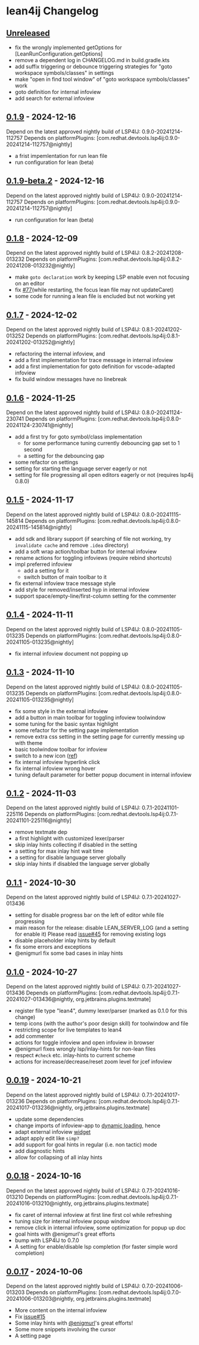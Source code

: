 <!-- Keep a Changelog guide -> https://keepachangelog.com -->

# lean4ij Changelog

## [Unreleased]

- fix the wrongly implemented getOptions for [LeanRunConfiguration.getOptions]
- remove a dependent log in CHANGELOG.md in build.gradle.kts
- add suffix triggering or debounce triggering strategies for "goto workspace symbols/classes" in settings
- make "open in find tool window" of "goto workspace symbols/classes" work
- goto definition for internal infoview
- add search for external infoview

## [0.1.9] - 2024-12-16

Depend on the latest approved nightly build of LSP4IJ: 0.9.0-20241214-112757
Depends on platformPlugins: [com.redhat.devtools.lsp4ij:0.9.0-20241214-112757@nightly]

- a frist impemlentation for run lean file
- run configuration for lean (beta)

## [0.1.9-beta.2] - 2024-12-16

Depend on the latest approved nightly build of LSP4IJ: 0.9.0-20241214-112757
Depends on platformPlugins: [com.redhat.devtools.lsp4ij:0.9.0-20241214-112757@nightly]

- run configuration for lean (beta)

## [0.1.8] - 2024-12-09

Depend on the latest approved nightly build of LSP4IJ: 0.8.2-20241208-013232
Depends on platformPlugins: [com.redhat.devtools.lsp4ij:0.8.2-20241208-013232@nightly]

- make `goto declaration` work by keeping LSP enable even not focusing on  an editor
- fix [\#77](https://github.com/onriv/lean4ij/issues/77)(while restarting, the focus lean file may not updateCaret)
- some code for running a lean file is encluded but not working yet

## [0.1.7] - 2024-12-02

Depend on the latest approved nightly build of LSP4IJ: 0.8.1-20241202-013252
Depends on platformPlugins: [com.redhat.devtools.lsp4ij:0.8.1-20241202-013252@nightly]

- refactoring the internal infoview, and
- add a first implementation for trace message in internal infoview
- add a first implementation for goto definition for vscode-adapted infoview
- fix build window messages have no linebreak

## [0.1.6] - 2024-11-25

Depend on the latest approved nightly build of LSP4IJ: 0.8.0-20241124-230741
Depends on platformPlugins: [com.redhat.devtools.lsp4ij:0.8.0-20241124-230741@nightly]

- add a first try for goto symbol/class implementation
  - for some performance tuning currently debouncing gap set to 1 second
  - a setting for the debouncing gap
- some refactor on settings
- setting for starting the language server eagerly or not
- setting for file progressing all open editors eagerly or not (requires lsp4ij 0.8.0)

## [0.1.5] - 2024-11-17

Depend on the latest approved nightly build of LSP4IJ: 0.8.0-20241115-145814
Depends on platformPlugins: [com.redhat.devtools.lsp4ij:0.8.0-20241115-145814@nightly]

- add sdk and library support (if searching of file not working, try `invalidate cache` and remove `.idea` directory)
- add a soft wrap action/toolbar button for internal infoview
- rename actions for toggling infoviews (require rebind shortcuts)
- impl preferred infoview
  - add a setting for it
  - switch button of main toolbar to it
- fix external infoview trace message style
- add style for removed/inserted hyp in internal infoview
- support space/empty-line/first-column setting for the commenter

## [0.1.4] - 2024-11-11

Depend on the latest approved nightly build of LSP4IJ: 0.8.0-20241105-013235
Depends on platformPlugins: [com.redhat.devtools.lsp4ij:0.8.0-20241105-013235@nightly]

- fix internal infoview document not popping up

## [0.1.3] - 2024-11-10

Depend on the latest approved nightly build of LSP4IJ: 0.8.0-20241105-013235
Depends on platformPlugins: [com.redhat.devtools.lsp4ij:0.8.0-20241105-013235@nightly]

- fix some style in the external infoview
- add a button in main toolbar for toggling infoview toolwindow 
- some tuning for the basic syntax highlight
- some refactor for the setting page implementation
- remove extra css setting in the setting page for currently messing up with theme
- basic toolwindow toolbar for infoview
- switch to a new icon ([ref](https://intellij-icons.jetbrains.design/))
- fix internal infoview hyperlink click
- fix internal infoview wrong hover
- tuning default parameter for better popup document in internal infoview

## [0.1.2] - 2024-11-03

Depend on the latest approved nightly build of LSP4IJ: 0.7.1-20241101-225116
Depends on platformPlugins: [com.redhat.devtools.lsp4ij:0.7.1-20241101-225116@nightly]

- remove textmate dep
- a first highlight with customized lexer/parser
- skip inlay hints collecting if disabled in the setting
- a setting for max inlay hint wait time
- a setting for disable language server globally
- skip inlay hints if disabled the language server globally

## [0.1.1] - 2024-10-30

Depend on the latest approved nightly build of LSP4IJ: 0.7.1-20241027-013436

- setting for disable progress bar on the left of editor while file progressing
- main reason for the release: disable LEAN_SERVER_LOG (and a setting for enable it) Please read [issue#45](https://github.com/onriv/lean4ij/issues/45) for removing existing logs
- disable placeholder inlay hints by default
- fix some errors and exceptions
- @enigmurl fix some bad cases in inlay hints

## [0.1.0] - 2024-10-27

Depend on the latest approved nightly build of LSP4IJ: 0.7.1-20241027-013436
Depends on platformPlugins: [com.redhat.devtools.lsp4ij:0.7.1-20241027-013436@nightly, org.jetbrains.plugins.textmate]

- register file type "lean4", dummy lexer/parser (marked as 0.1.0 for this change)
- temp icons (with the author's poor design skill) for toolwindow and file 
- restricting scope for live templates to lean4
- add commenter
- actions for toggle infoview and open infoview in browser
- @enigmurl fixes wrongly lsp/inlay-hints for non-lean files
- respect `#check` etc. inlay-hints to current scheme
- actions for increase/decrease/reset zoom level for jcef infoview

## [0.0.19] - 2024-10-21

Depend on the latest approved nightly build of LSP4IJ: 0.7.1-20241017-013236
Depends on platformPlugins: [com.redhat.devtools.lsp4ij:0.7.1-20241017-013236@nightly, org.jetbrains.plugins.textmate]

- update some dependencies
- change imports of infoview-app to [dynamic loading](https://github.com/leanprover/vscode-lean4/tree/master/lean4-infoview#loading-the-infoview), hence
- adapt external infoview [widget](https://lean-lang.org/lean4/doc/examples/widgets.lean.html)
- adapt apply edit like `simp?`
- add support for goal hints in regular (i.e. non tactic) mode
- add diagnostic hints
- allow for collapsing of all inlay hints

## [0.0.18] - 2024-10-16

Depend on the latest approved nightly build of LSP4IJ: 0.7.1-20241016-013210
Depends on platformPlugins: [com.redhat.devtools.lsp4ij:0.7.1-20241016-013210@nightly, org.jetbrains.plugins.textmate]

- fix caret of internal infoview at first line first col while refreshing
- tuning size for internal infoview popup window
- remove click in internal infoview, some optimization for popup up doc
- goal hints with @enigmurl's great efforts
- bump with LSP4IJ to 0.7.0
- A setting for enable/disable lsp completion (for faster simple word completion)

## [0.0.17] - 2024-10-06

Depend on the latest approved nightly build of LSP4IJ: 0.7.0-20241006-013203
Depends on platformPlugins: [com.redhat.devtools.lsp4ij:0.7.0-20241006-013203@nightly, org.jetbrains.plugins.textmate]

- More content on the internal infoview
- Fix [issue#15](https://github.com/onriv/lean4ij/issues/15)
- Some inlay hints with [@enigmurl](https://github.com/enigmurl)'s great efforts!
- Some more snippets involving the cursor
- A setting page

[Unreleased]: https://github.com/onriv/lean4ij/compare/v0.1.9...HEAD
[0.1.9]: https://github.com/onriv/lean4ij/compare/v0.1.9-beta.2...v0.1.9
[0.1.9-beta.2]: https://github.com/onriv/lean4ij/compare/v0.1.8...v0.1.9-beta.2
[0.1.8]: https://github.com/onriv/lean4ij/compare/v0.1.7...v0.1.8
[0.1.7]: https://github.com/onriv/lean4ij/compare/v0.1.6...v0.1.7
[0.1.6]: https://github.com/onriv/lean4ij/compare/v0.1.5...v0.1.6
[0.1.5]: https://github.com/onriv/lean4ij/compare/v0.1.4...v0.1.5
[0.1.4]: https://github.com/onriv/lean4ij/compare/v0.1.3...v0.1.4
[0.1.3]: https://github.com/onriv/lean4ij/compare/v0.1.2...v0.1.3
[0.1.2]: https://github.com/onriv/lean4ij/compare/v0.1.1...v0.1.2
[0.1.1]: https://github.com/onriv/lean4ij/compare/v0.1.0...v0.1.1
[0.1.0]: https://github.com/onriv/lean4ij/compare/v0.0.19...v0.1.0
[0.0.19]: https://github.com/onriv/lean4ij/compare/v0.0.18...v0.0.19
[0.0.18]: https://github.com/onriv/lean4ij/compare/v0.0.17...v0.0.18
[0.0.17]: https://github.com/onriv/lean4ij/commits/v0.0.17
